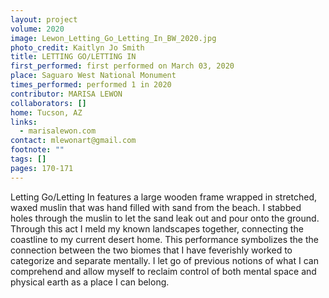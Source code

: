 ```yaml
---
layout: project
volume: 2020
image: Lewon_Letting_Go_Letting_In_BW_2020.jpg
photo_credit: Kaitlyn Jo Smith
title: LETTING GO/LETTING IN
first_performed: first performed on March 03, 2020
place: Saguaro West National Monument
times_performed: performed 1 in 2020
contributor: MARISA LEWON
collaborators: []
home: Tucson, AZ
links:
  - marisalewon.com
contact: mlewonart@gmail.com
footnote: ""
tags: []
pages: 170-171
---
```


Letting Go/Letting In features a large wooden frame wrapped in stretched, waxed muslin that was hand filled with sand from the beach. I stabbed holes through the muslin to let the sand leak out and pour onto the ground. Through this act I meld my known landscapes together, connecting the coastline to my current desert home. This performance symbolizes the the connection between the two biomes that I have feverishly worked to categorize and separate mentally. I let go of previous notions of what I can comprehend and allow myself to reclaim control of both mental space and physical earth as a place I can belong.
